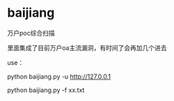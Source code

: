 # baijiang
万户poc综合扫描

里面集成了目前万户oa主流漏洞，有时间了会再加几个进去

use：

python baijiang.py -u http://127.0.0.1

python baijiang.py -f xx.txt

